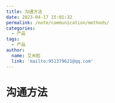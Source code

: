```yaml
---
title: 沟通方法
date: 2023-04-17 15:01:32
permalink: /note/communication/methods/
categories:
  - 产品
tags:
  - 产品
author: 
  name: 艾米粒
  link: 'mailto:951379621@qq.com'
---
```

# 沟通方法
